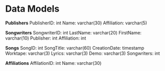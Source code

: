 # Data Models

**Publishers**
PublisherID: int
Name: varchar(30)
Affiliation: varchar(5)

**Songwriters**
SongwriterID: int
LastName: varchar(20)
FirstName: varchar(10)
Publisher: int
Affiliation: int

**Songs**
SongID: int
SongTitle: varchar(60)
CreationDate: timestamp
Worktape: varchar(3)
Lyrics: varchar(3)
Demo: varchar(3)
Songwriters: int


**Affiliations**
AffilationID: int
Name: varchar(30)
